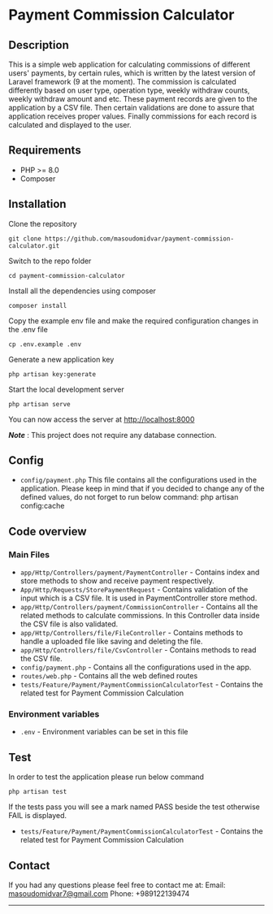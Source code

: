 
# Payment Commission Calculator

## Description

This is a simple web application for calculating commissions of different users' payments, by certain rules, which is written by the latest version of Laravel framework (9 at the moment).
The commission is calculated differently based on user type, operation type, weekly withdraw counts, weekly withdraw amount and etc. These payment records are given to the application by a CSV file. Then certain validations are done to assure that application receives proper values. Finally commissions for each record is calculated and displayed to the user.

## Requirements

- PHP >= 8.0
- Composer

## Installation

Clone the repository

    git clone https://github.com/masoudomidvar/payment-commission-calculator.git

Switch to the repo folder

    cd payment-commission-calculator

Install all the dependencies using composer

    composer install

Copy the example env file and make the required configuration changes in the .env file

	cp .env.example .env

Generate a new application key

	php artisan key:generate

Start the local development server

	php artisan serve

You can now access the server at [http://localhost:8000](http://localhost:8000/)

***Note*** : This project does not require any database connection.

## Config

- `config/payment.php`
This file contains all the configurations used in the application. Please keep in mind that if you decided to change any of the defined values, do not forget to run below command:
	php artisan config:cache


## Code overview


### Main Files

- `app/Http/Controllers/payment/PaymentController` - Contains index and store methods to show and receive payment respectively.
- `App/Http/Requests/StorePaymentRequest` - Contains validation of the input which is a CSV file. It is used in PaymentController store method.
- `app/Http/Controllers/payment/CommissionController` - Contains all the related methods to calculate commissions. In this Controller data inside the CSV file is also validated.
- `app/Http/Controllers/file/FileController` - Contains methods to handle a uploaded file like saving and deleting the file.
- `app/Http/Controllers/file/CsvController` - Contains methods to read the CSV file.
- `config/payment.php` - Contains all the configurations used in the app.
- `routes/web.php` - Contains all the web defined routes
- `tests/Feature/Payment/PaymentCommissionCalculatorTest` - Contains the related test for Payment Commission Calculation

### Environment variables

- `.env` - Environment variables can be set in this file


## Test

In order to test the application please run below command

	php artisan test

If the tests pass you will see a mark named PASS beside the test otherwise FAIL is displayed.

- `tests/Feature/Payment/PaymentCommissionCalculatorTest` - Contains the related test for Payment Commission Calculation


## Contact

If you had any questions please feel free to contact me at:
Email: masoudomidvar7@gmail.com
Phone: +989122139474

----------
